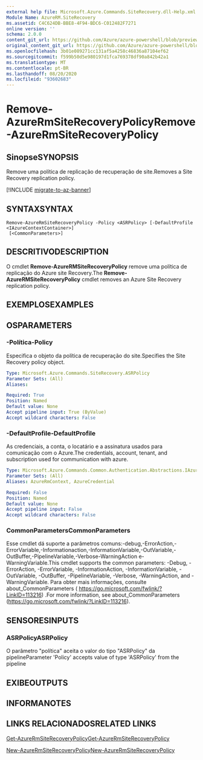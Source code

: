 ```yaml
---
external help file: Microsoft.Azure.Commands.SiteRecovery.dll-Help.xml
Module Name: AzureRM.SiteRecovery
ms.assetid: C4C624DB-BBE8-4F94-BDC6-C012482F7271
online version: ''
schema: 2.0.0
content_git_url: https://github.com/Azure/azure-powershell/blob/preview/src/ResourceManager/SiteRecovery/Commands.SiteRecovery/help/Remove-AzureRmSiteRecoveryPolicy.md
original_content_git_url: https://github.com/Azure/azure-powershell/blob/preview/src/ResourceManager/SiteRecovery/Commands.SiteRecovery/help/Remove-AzureRmSiteRecoveryPolicy.md
ms.openlocfilehash: 3b01e089271cc131af5a4258c46836a87104ef62
ms.sourcegitcommit: f599b50d5e980197d1fca769378df90a842b42a1
ms.translationtype: MT
ms.contentlocale: pt-BR
ms.lasthandoff: 08/20/2020
ms.locfileid: "93602683"
---
```

# <span data-ttu-id="b62a7-101">Remove-AzureRmSiteRecoveryPolicy</span><span class="sxs-lookup"><span data-stu-id="b62a7-101">Remove-AzureRmSiteRecoveryPolicy</span></span>

## <span data-ttu-id="b62a7-102">Sinopse</span><span class="sxs-lookup"><span data-stu-id="b62a7-102">SYNOPSIS</span></span>
<span data-ttu-id="b62a7-103">Remove uma política de replicação de recuperação de site.</span><span class="sxs-lookup"><span data-stu-id="b62a7-103">Removes a Site Recovery replication policy.</span></span>

[!INCLUDE [migrate-to-az-banner](../../includes/migrate-to-az-banner.md)]

## <span data-ttu-id="b62a7-104">SYNTAX</span><span class="sxs-lookup"><span data-stu-id="b62a7-104">SYNTAX</span></span>

```
Remove-AzureRmSiteRecoveryPolicy -Policy <ASRPolicy> [-DefaultProfile <IAzureContextContainer>]
 [<CommonParameters>]
```

## <span data-ttu-id="b62a7-105">DESCRITIVO</span><span class="sxs-lookup"><span data-stu-id="b62a7-105">DESCRIPTION</span></span>
<span data-ttu-id="b62a7-106">O cmdlet **Remove-AzureRMSiteRecoveryPolicy** remove uma política de replicação do Azure site Recovery.</span><span class="sxs-lookup"><span data-stu-id="b62a7-106">The **Remove-AzureRMSiteRecoveryPolicy** cmdlet removes an Azure Site Recovery replication policy.</span></span>

## <span data-ttu-id="b62a7-107">EXEMPLOS</span><span class="sxs-lookup"><span data-stu-id="b62a7-107">EXAMPLES</span></span>

## <span data-ttu-id="b62a7-108">OS</span><span class="sxs-lookup"><span data-stu-id="b62a7-108">PARAMETERS</span></span>

### <span data-ttu-id="b62a7-109">-Política</span><span class="sxs-lookup"><span data-stu-id="b62a7-109">-Policy</span></span>
<span data-ttu-id="b62a7-110">Especifica o objeto da política de recuperação do site.</span><span class="sxs-lookup"><span data-stu-id="b62a7-110">Specifies the Site Recovery policy object.</span></span>

```yaml
Type: Microsoft.Azure.Commands.SiteRecovery.ASRPolicy
Parameter Sets: (All)
Aliases: 

Required: True
Position: Named
Default value: None
Accept pipeline input: True (ByValue)
Accept wildcard characters: False
```

### <span data-ttu-id="b62a7-111">-DefaultProfile</span><span class="sxs-lookup"><span data-stu-id="b62a7-111">-DefaultProfile</span></span>
<span data-ttu-id="b62a7-112">As credenciais, a conta, o locatário e a assinatura usados para comunicação com o Azure.</span><span class="sxs-lookup"><span data-stu-id="b62a7-112">The credentials, account, tenant, and subscription used for communication with azure.</span></span>

```yaml
Type: Microsoft.Azure.Commands.Common.Authentication.Abstractions.IAzureContextContainer
Parameter Sets: (All)
Aliases: AzureRmContext, AzureCredential

Required: False
Position: Named
Default value: None
Accept pipeline input: False
Accept wildcard characters: False
```

### <span data-ttu-id="b62a7-113">CommonParameters</span><span class="sxs-lookup"><span data-stu-id="b62a7-113">CommonParameters</span></span>
<span data-ttu-id="b62a7-114">Esse cmdlet dá suporte a parâmetros comuns:-debug,-ErrorAction,-ErrorVariable,-Informationaction,-InformationVariable,-OutVariable,-OutBuffer,-PipelineVariable,-Verbose-WarningAction e-WarningVariable.</span><span class="sxs-lookup"><span data-stu-id="b62a7-114">This cmdlet supports the common parameters: -Debug, -ErrorAction, -ErrorVariable, -InformationAction, -InformationVariable, -OutVariable, -OutBuffer, -PipelineVariable, -Verbose, -WarningAction, and -WarningVariable.</span></span> <span data-ttu-id="b62a7-115">Para obter mais informações, consulte about_CommonParameters ( https://go.microsoft.com/fwlink/?LinkID=113216) .</span><span class="sxs-lookup"><span data-stu-id="b62a7-115">For more information, see about_CommonParameters (https://go.microsoft.com/fwlink/?LinkID=113216).</span></span>

## <span data-ttu-id="b62a7-116">SENSORES</span><span class="sxs-lookup"><span data-stu-id="b62a7-116">INPUTS</span></span>

### <span data-ttu-id="b62a7-117">ASRPolicy</span><span class="sxs-lookup"><span data-stu-id="b62a7-117">ASRPolicy</span></span>
<span data-ttu-id="b62a7-118">O parâmetro "política" aceita o valor do tipo "ASRPolicy" da pipeline</span><span class="sxs-lookup"><span data-stu-id="b62a7-118">Parameter 'Policy' accepts value of type 'ASRPolicy' from the pipeline</span></span>

## <span data-ttu-id="b62a7-119">EXIBE</span><span class="sxs-lookup"><span data-stu-id="b62a7-119">OUTPUTS</span></span>

## <span data-ttu-id="b62a7-120">INFORMA</span><span class="sxs-lookup"><span data-stu-id="b62a7-120">NOTES</span></span>

## <span data-ttu-id="b62a7-121">LINKS RELACIONADOS</span><span class="sxs-lookup"><span data-stu-id="b62a7-121">RELATED LINKS</span></span>

[<span data-ttu-id="b62a7-122">Get-AzureRmSiteRecoveryPolicy</span><span class="sxs-lookup"><span data-stu-id="b62a7-122">Get-AzureRmSiteRecoveryPolicy</span></span>](./Get-AzureRmSiteRecoveryPolicy.md)

[<span data-ttu-id="b62a7-123">New-AzureRmSiteRecoveryPolicy</span><span class="sxs-lookup"><span data-stu-id="b62a7-123">New-AzureRmSiteRecoveryPolicy</span></span>](./New-AzureRmSiteRecoveryPolicy.md)
